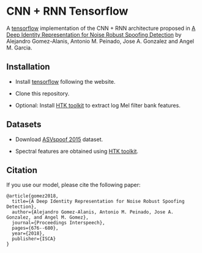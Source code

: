 # CNN + RNN Tensorflow

A [tensorflow](https://www.tensorflow.org) implementation of the CNN + RNN architecture proposed in [A Deep Identity Representation for Noise Robust Spoofing Detection](https://www.isca-speech.org/archive/Interspeech_2018/pdfs/1909.pdf) by Alejandro Gomez-Alanis, Antonio M. Peinado, Jose A. Gonzalez and Angel M. Garcia.

## Installation

* Install [tensorflow](https://www.tensorflow.org) following the website.

* Clone this repository.

* Optional: Install [HTK toolkit](http://htk.eng.cam.ac.uk) to extract log Mel filter bank features.

## Datasets

* Download [ASVspoof 2015](https://datashare.is.ed.ac.uk/handle/10283/853) dataset.

* Spectral features are obtained using [HTK toolkit](http://htk.eng.cam.ac.uk).

## Citation

If you use our model, please cite the following paper:

```
@article{gomez2018,
  title={A Deep Identity Representation for Noise Robust Spoofing Detection},
  author={Alejandro Gomez-Alanis, Antonio M. Peinado, Jose A. Gonzalez, and Angel M. Gomez},
  journal={Proceedings Interspeech},
  pages={676--680},
  year={2018},
  publisher={ISCA}
}
```

